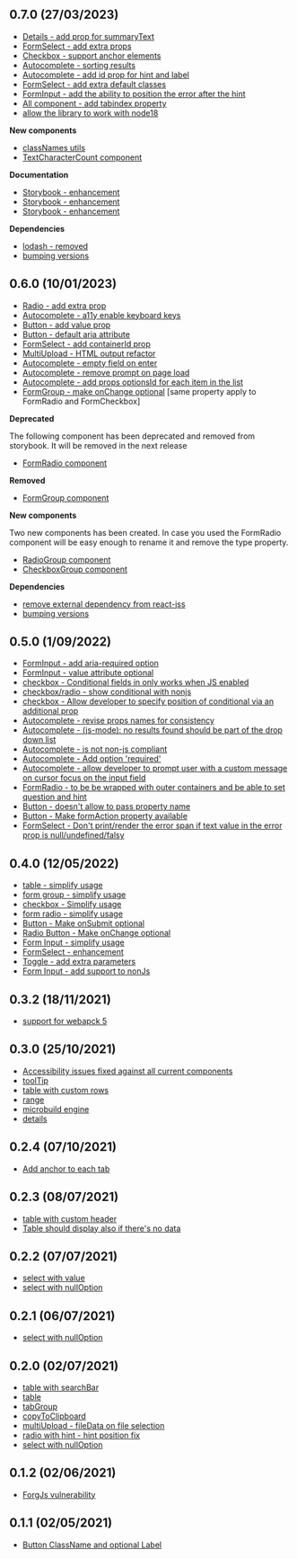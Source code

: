 ## 0.7.0 (27/03/2023)

<a name="0.7.0"></a>

- [Details - add prop for summaryText](https://github.com/Capgemini/dcx-react-library/issues/438)
- [FormSelect - add extra props](https://github.com/Capgemini/dcx-react-library/issues/441)
- [Checkbox - support anchor elements](https://github.com/Capgemini/dcx-react-library/issues/431)
- [Autocomplete - sorting results](https://github.com/Capgemini/dcx-react-library/issues/422)
- [Autocomplete - add id prop for hint and label](https://github.com/Capgemini/dcx-react-library/issues/439)
- [FormSelect - add extra default classes](https://github.com/Capgemini/dcx-react-library/issues/390)
- [FormInput - add the ability to position the error after the hint](https://github.com/Capgemini/dcx-react-library/issues/405)
- [All component - add tabindex property](https://github.com/Capgemini/dcx-react-library/issues/301)
- [allow the library to work with node18](https://github.com/Capgemini/dcx-react-library/issues/376)

**New components**

- [classNames utils](https://github.com/Capgemini/dcx-react-library/issues/412)
- [TextCharacterCount component](https://github.com/Capgemini/dcx-react-library/issues/414)

**Documentation**

- [Storybook - enhancement](https://github.com/Capgemini/dcx-react-library/issues/430)
- [Storybook - enhancement](https://github.com/Capgemini/dcx-react-library/issues/413)
- [Storybook - enhancement](https://github.com/Capgemini/dcx-react-library/issues/408)

**Dependencies**

- [lodash - removed](https://github.com/Capgemini/dcx-react-library/issues/420)
- [bumping versions](https://github.com/Capgemini/dcx-react-library/issues/403)

## 0.6.0 (10/01/2023)

<a name="0.6.0"></a>

- [Radio - add extra prop](https://github.com/Capgemini/dcx-react-library/issues/313)
- [Autocomplete - a11y enable keyboard keys](https://github.com/Capgemini/dcx-react-library/issues/320)
- [Button - add value prop](https://github.com/Capgemini/dcx-react-library/issues/332)
- [Button - default aria attribute](https://github.com/Capgemini/dcx-react-library/issues/334)
- [FormSelect - add containerId prop](https://github.com/Capgemini/dcx-react-library/issues/335)
- [MultiUpload - HTML output refactor](https://github.com/Capgemini/dcx-react-library/issues/352)
- [Autocomplete - empty field on enter](https://github.com/Capgemini/dcx-react-library/issues/354)
- [Autocomplete - remove prompt on page load](https://github.com/Capgemini/dcx-react-library/issues/355)
- [Autocomplete - add props optionsId for each item in the list](https://github.com/Capgemini/dcx-react-library/issues/363)
- [FormGroup - make onChange optional](https://github.com/Capgemini/dcx-react-library/issues/366) [same property apply to FormRadio and FormCheckbox]

**Deprecated**

The following component has been deprecated and removed from storybook. It will be removed in the next release

- [FormRadio component](https://github.com/Capgemini/dcx-react-library/issues/353)

**Removed**

- [FormGroup component](https://github.com/Capgemini/dcx-react-library/issues/353)

**New components**

Two new components has been created. In case you used the FormRadio component will be easy enough to rename it and remove the type property.

- [RadioGroup component](https://github.com/Capgemini/dcx-react-library/issues/353)
- [CheckboxGroup component](https://github.com/Capgemini/dcx-react-library/issues/353)

**Dependencies**

- [remove external dependency from react-jss](https://github.com/Capgemini/dcx-react-library/issues/356)
- [bumping versions](https://github.com/Capgemini/dcx-react-library/issues/341)

## 0.5.0 (1/09/2022)

<a name="0.5.0"></a>

- [FormInput - add aria-required option](https://github.com/Capgemini/dcx-react-library/issues/293)
- [FormInput - value attribute optional](https://github.com/Capgemini/dcx-react-library/issues/286)
- [checkbox - Conditional fields in only works when JS enabled](https://github.com/Capgemini/dcx-react-library/issues/309)
- [checkbox/radio - show conditional with nonjs](https://github.com/Capgemini/dcx-react-library/pull/325)
- [checkbox - Allow developer to specify position of conditional via an additional prop](https://github.com/Capgemini/dcx-react-library/issues/329)
- [Autocomplete - revise props names for consistency](https://github.com/Capgemini/dcx-react-library/issues/319)
- [Autocomplete - (js-mode): no results found should be part of the drop down list](https://github.com/Capgemini/dcx-react-library/issues/322)
- [Autocomplete - is not non-js compliant](https://github.com/Capgemini/dcx-react-library/issues/276)
- [Autocomplete - Add option 'required'](https://github.com/Capgemini/dcx-react-library/issues/291)
- [Autocomplete - allow developer to prompt user with a custom message on cursor focus on the input field](https://github.com/Capgemini/dcx-react-library/issues/330)
- [FormRadio - to be be wrapped with outer containers and be able to set question and hint](https://github.com/Capgemini/dcx-react-library/issues/310)
- [Button - doesn't allow to pass property name](https://github.com/Capgemini/dcx-react-library/issues/314)
- [Button - Make formAction property available](https://github.com/Capgemini/dcx-react-library/issues/279)
- [FormSelect - Don't print/render the error span if text value in the error prop is null/undefined/falsy](https://github.com/Capgemini/dcx-react-library/issues/315)

## 0.4.0 (12/05/2022)

<a name="0.4.0"></a>

- [table - simplify usage](https://github.com/Capgemini/dcx-react-library/issues/245)
- [form group - simplify usage](https://github.com/Capgemini/dcx-react-library/issues/252)
- [checkbox - Simplify usage](https://github.com/Capgemini/dcx-react-library/issues/280)
- [form radio - simplify usage](https://github.com/Capgemini/dcx-react-library/issues/274)
- [Button - Make onSubmit optional](https://github.com/Capgemini/dcx-react-library/issues/270)
- [Radio Button - Make onChange optional](https://github.com/Capgemini/dcx-react-library/issues/272)
- [Form Input - simplify usage](https://github.com/Capgemini/dcx-react-library/issues/253)
- [FormSelect - enhancement](https://github.com/Capgemini/dcx-react-library/issues/242)
- [Toggle - add extra parameters](https://github.com/Capgemini/dcx-react-library/issues/254)
- [Form Input - add support to nonJs](https://github.com/Capgemini/dcx-react-library/issues/277)

## 0.3.2 (18/11/2021)

<a name="0.3.2"></a>

- [support for webapck 5](https://github.com/Capgemini/dcx-react-library/issues/246)

## 0.3.0 (25/10/2021)

<a name="0.3.0"></a>

- [Accessibility issues fixed against all current components](https://github.com/Capgemini/dcx-react-library/issues/200)
- [toolTip](https://github.com/Capgemini/dcx-react-library/issues/199)
- [table with custom rows](https://github.com/Capgemini/dcx-react-library/issues/221)
- [range](https://github.com/Capgemini/dcx-react-library/issues/198)
- [microbuild engine](https://github.com/Capgemini/dcx-react-library/issues/240)
- [details](https://github.com/Capgemini/dcx-react-library/issues/235)

## 0.2.4 (07/10/2021)

<a name="0.2.4"></a>

- [Add anchor to each tab](https://github.com/Capgemini/dcx-react-library/issues/229)

## 0.2.3 (08/07/2021)

<a name="0.2.3"></a>

- [table with custom header](https://github.com/Capgemini/dcx-react-library/issues/218)
- [Table should display also if there's no data](https://github.com/Capgemini/dcx-react-library/issues/218)

## 0.2.2 (07/07/2021)

<a name="0.2.2"></a>

- [select with value](https://github.com/Capgemini/dcx-react-library/issues/213)
- [select with nullOption](https://github.com/Capgemini/dcx-react-library/issues/210)

## 0.2.1 (06/07/2021)

<a name="0.2.1"></a>

- [select with nullOption](https://github.com/Capgemini/dcx-react-library/issues/210)

## 0.2.0 (02/07/2021)

<a name="0.2.0"></a>

- [table with searchBar](https://github.com/Capgemini/dcx-react-library/issues/193)
- [table](https://github.com/Capgemini/dcx-react-library/issues/189)
- [tabGroup](https://github.com/Capgemini/dcx-react-library/issues/167)
- [copyToClipboard](https://github.com/Capgemini/dcx-react-library/issues/184)
- [multiUpload - fileData on file selection](https://github.com/Capgemini/dcx-react-library/issues/104)
- [radio with hint - hint position fix](https://github.com/Capgemini/dcx-react-library/issues/203)
- [select with nullOption](https://github.com/Capgemini/dcx-react-library/issues/210)

<a name="0.1.2"></a>

## 0.1.2 (02/06/2021)

- [ForgJs vulnerability](https://github.com/Capgemini/dcx-react-library/issues/201)

<a name="0.1.1"></a>

## 0.1.1 (02/05/2021)

- [Button ClassName and optional Label](https://github.com/Capgemini/dcx-react-library/issues/186)
